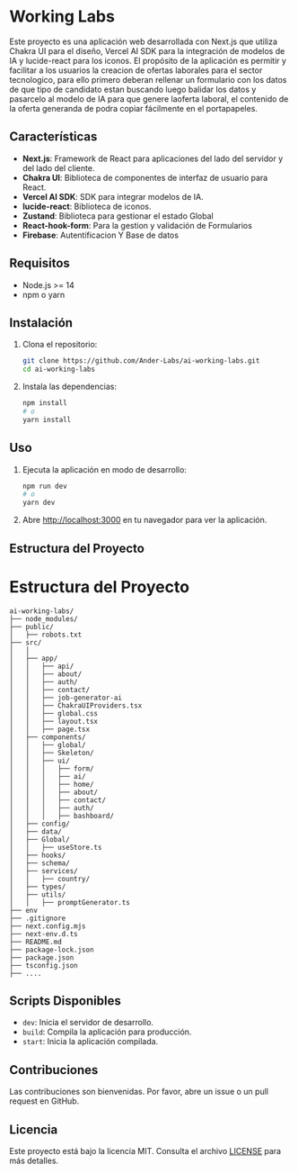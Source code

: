 
# Working Labs

Este proyecto es una aplicación web desarrollada con Next.js que utiliza Chakra UI para el diseño, Vercel AI SDK para la integración de modelos de IA y lucide-react para los iconos. El propósito de la aplicación es permitir y facilitar a los usuarios la creacion de ofertas laborales para el sector tecnologico, para ello primero deberan rellenar un formulario con los datos de que tipo de candidato estan buscando luego balidar los datos y pasarcelo al modelo de IA para que genere laoferta laboral, el contenido de la oferta generanda de podra copiar fácilmente en el portapapeles.



## Características

- **Next.js**: Framework de React para aplicaciones del lado del servidor y del lado del cliente.
- **Chakra UI**: Biblioteca de componentes de interfaz de usuario para React.
- **Vercel AI SDK**: SDK para integrar modelos de IA.
- **lucide-react**: Biblioteca de iconos.
- **Zustand**: Biblioteca para gestionar el estado Global
- **React-hook-form**: Para la gestion y validación de Formularios
- **Firebase**: Autentificacion Y Base de datos

## Requisitos

- Node.js >= 14
- npm o yarn

## Instalación

1. Clona el repositorio:

   ```bash
   git clone https://github.com/Ander-Labs/ai-working-labs.git
   cd ai-working-labs
   ```

2. Instala las dependencias:

   ```bash
   npm install
   # o
   yarn install
   ```

## Uso

1. Ejecuta la aplicación en modo de desarrollo:

   ```bash
   npm run dev
   # o
   yarn dev
   ```

2. Abre [http://localhost:3000](http://localhost:3000) en tu navegador para ver la aplicación.

## Estructura del Proyecto

# Estructura del Proyecto

```plaintext
ai-working-labs/
├── node_modules/
├── public/
│   ├── robots.txt
├── src/
│   │
│   ├── app/
│   │   ├── api/
│   │   ├── about/
│   │   ├── auth/
│   │   ├── contact/
│   │   ├── job-generator-ai
│   │   ├── ChakraUIProviders.tsx
│   │   ├── global.css
│   │   ├── layout.tsx
│   │   ├── page.tsx
│   ├── components/
│   │   ├── global/
│   │   ├── Skeleton/
│   │   ├── ui/
│   │   │   ├── form/
│   │   │   ├── ai/
│   │   │   ├── home/
│   │   │   ├── about/
│   │   │   ├── contact/
│   │   │   ├── auth/
│   │   │   ├── bashboard/
│   ├── config/
│   ├── data/
│   ├── Global/
│   │   ├── useStore.ts
│   ├── hooks/
│   ├── schema/
│   ├── services/
│   │   ├── country/
│   ├── types/
│   ├── utils/
│   │   ├── promptGenerator.ts
├── env
├── .gitignore
├── next.config.mjs
├── next-env.d.ts
├── README.md
├── package-lock.json
├── package.json
├── tsconfig.json
├── ....

```


## Scripts Disponibles

- `dev`: Inicia el servidor de desarrollo.
- `build`: Compila la aplicación para producción.
- `start`: Inicia la aplicación compilada.

## Contribuciones

Las contribuciones son bienvenidas. Por favor, abre un issue o un pull request en GitHub.

## Licencia

Este proyecto está bajo la licencia MIT. Consulta el archivo [LICENSE](./LICENSE) para más detalles.

